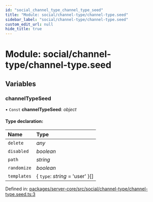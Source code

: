 ```yaml
---
id: "social_channel_type_channel_type_seed"
title: "Module: social/channel-type/channel-type.seed"
sidebar_label: "social/channel-type/channel-type.seed"
custom_edit_url: null
hide_title: true
---
```


# Module: social/channel-type/channel-type.seed

## Variables

### channelTypeSeed

• `Const` **channelTypeSeed**: *object*

#### Type declaration:

Name | Type |
:------ | :------ |
`delete` | *any* |
`disabled` | *boolean* |
`path` | *string* |
`randomize` | *boolean* |
`templates` | { `type`: *string* = 'user' }[] |

Defined in: [packages/server-core/src/social/channel-type/channel-type.seed.ts:3](https://github.com/xr3ngine/xr3ngine/blob/716a06460/packages/server-core/src/social/channel-type/channel-type.seed.ts#L3)
